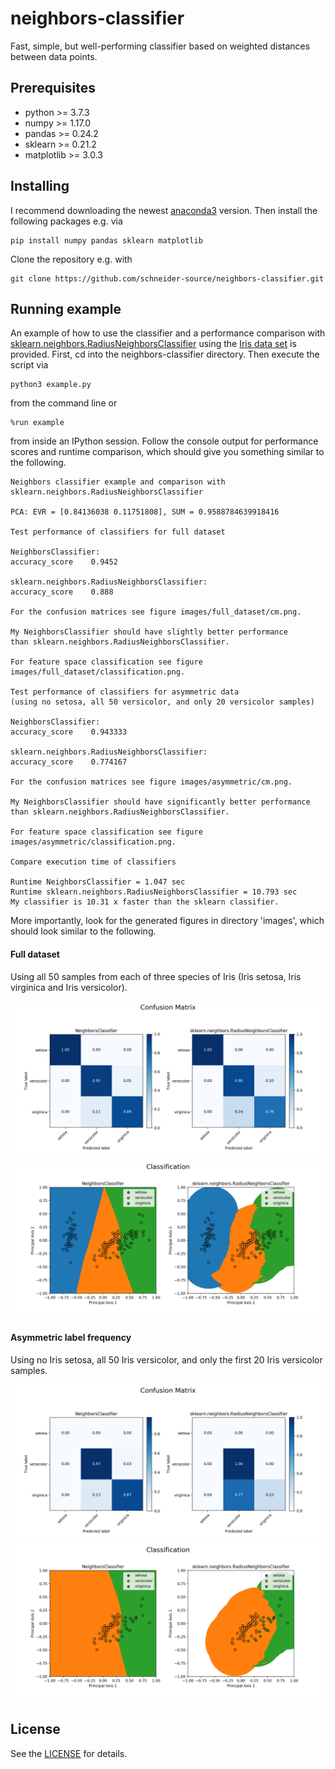 # neighbors-classifier

Fast, simple, but well-performing classifier based on weighted distances between 
data points. 

## Prerequisites

* python >= 3.7.3
* numpy >= 1.17.0
* pandas >= 0.24.2
* sklearn >= 0.21.2
* matplotlib >= 3.0.3

## Installing

I recommend downloading the newest 
[anaconda3](https://www.anaconda.com/distribution/#download-section) version. 
Then install the following packages e.g. via

```
pip install numpy pandas sklearn matplotlib
```

Clone the repository e.g. with 

```
git clone https://github.com/schneider-source/neighbors-classifier.git
```

## Running example

An example of how to use the classifier and a performance comparison with 
[sklearn.neighbors.RadiusNeighborsClassifier](https://scikit-learn.org/stable/modules/generated/sklearn.neighbors.RadiusNeighborsClassifier.html)
using the [Iris data set](https://en.wikipedia.org/wiki/Iris_flower_data_set) is provided. 
First, cd into the neighbors-classifier directory. Then execute the script via

```
python3 example.py
```

from the command line or

```
%run example
```

from inside an IPython session. Follow the console output for performance scores
and runtime comparison, which should give you something similar to the following. 

```
Neighbors classifier example and comparison with 
sklearn.neighbors.RadiusNeighborsClassifier

PCA: EVR = [0.84136038 0.11751808], SUM = 0.9588784639918416

Test performance of classifiers for full dataset

NeighborsClassifier:
accuracy_score    0.9452

sklearn.neighbors.RadiusNeighborsClassifier:
accuracy_score    0.888

For the confusion matrices see figure images/full_dataset/cm.png.

My NeighborsClassifier should have slightly better performance
than sklearn.neighbors.RadiusNeighborsClassifier.

For feature space classification see figure images/full_dataset/classification.png.

Test performance of classifiers for asymmetric data
(using no setosa, all 50 versicolor, and only 20 versicolor samples)

NeighborsClassifier:
accuracy_score    0.943333

sklearn.neighbors.RadiusNeighborsClassifier:
accuracy_score    0.774167

For the confusion matrices see figure images/asymmetric/cm.png.

My NeighborsClassifier should have significantly better performance
than sklearn.neighbors.RadiusNeighborsClassifier.

For feature space classification see figure images/asymmetric/classification.png.

Compare execution time of classifiers

Runtime NeighborsClassifier = 1.047 sec
Runtime sklearn.neighbors.RadiusNeighborsClassifier = 10.793 sec
My classifier is 10.31 x faster than the sklearn classifier.
```

More importantly, look for the generated figures in directory 'images', 
which should look similar to the following.

#### Full dataset

Using all 50 samples from each of three species of Iris 
(Iris setosa, Iris virginica and Iris versicolor).

![alt text](https://github.com/schneider-source/neighbors-classifier/blob/master/images/full_dataset/cm.png)
![alt text](https://github.com/schneider-source/neighbors-classifier/blob/master/images/full_dataset/classification.png)

#### Asymmetric label frequency

Using no Iris setosa, all 50 Iris versicolor, and only the first 20 Iris versicolor 
samples.

![alt text](https://github.com/schneider-source/neighbors-classifier/blob/master/images/asymmetric/cm.png)
![alt text](https://github.com/schneider-source/neighbors-classifier/blob/master/images/asymmetric/classification.png)

## License

See the [LICENSE](LICENSE) for details.



